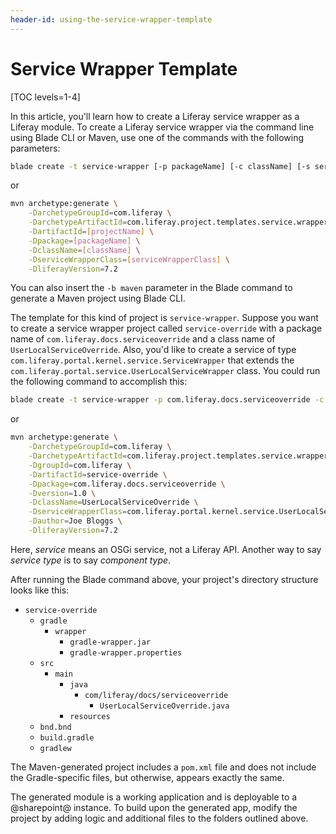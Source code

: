 ```yaml
---
header-id: using-the-service-wrapper-template
---
```


# Service Wrapper Template

[TOC levels=1-4]

In this article, you'll learn how to create a Liferay service wrapper as a
Liferay module. To create a Liferay service wrapper via the command line using
Blade CLI or Maven, use one of the commands with the following parameters:

```bash
blade create -t service-wrapper [-p packageName] [-c className] [-s serviceWrapperClass] projectName
```

or

```bash
mvn archetype:generate \
    -DarchetypeGroupId=com.liferay \
    -DarchetypeArtifactId=com.liferay.project.templates.service.wrapper \
    -DartifactId=[projectName] \
    -Dpackage=[packageName] \
    -DclassName=[className] \
    -DserviceWrapperClass=[serviceWrapperClass] \
    -DliferayVersion=7.2
```

You can also insert the `-b maven` parameter in the Blade command to generate a
Maven project using Blade CLI.

The template for this kind of project is `service-wrapper`. Suppose you want to
create a service wrapper project called `service-override` with a package name of
`com.liferay.docs.serviceoverride` and a class name of
`UserLocalServiceOverride`. Also, you'd like to create a service of type
`com.liferay.portal.kernel.service.ServiceWrapper` that extends the
`com.liferay.portal.service.UserLocalServiceWrapper` class. You could run the
following command to accomplish this:

```bash
blade create -t service-wrapper -p com.liferay.docs.serviceoverride -c UserLocalServiceOverride -s com.liferay.portal.kernel.service.UserLocalServiceWrapper service-override
```

or

```bash
mvn archetype:generate \
    -DarchetypeGroupId=com.liferay \
    -DarchetypeArtifactId=com.liferay.project.templates.service.wrapper \
    -DgroupId=com.liferay \
    -DartifactId=service-override \
    -Dpackage=com.liferay.docs.serviceoverride \
    -Dversion=1.0 \
    -DclassName=UserLocalServiceOverride \
    -DserviceWrapperClass=com.liferay.portal.kernel.service.UserLocalServiceWrapper \
    -Dauthor=Joe Bloggs \
    -DliferayVersion=7.2
```

Here, *service* means an OSGi service, not a Liferay API. Another way to say
*service type* is to say *component type*.

After running the Blade command above, your project's directory structure looks
like this:

- `service-override`
    - `gradle`
        - `wrapper`
            - `gradle-wrapper.jar`
            - `gradle-wrapper.properties`
    - `src`
        - `main`
            - `java`
                - `com/liferay/docs/serviceoverride`
                    - `UserLocalServiceOverride.java`
            - `resources`
    - `bnd.bnd`
    - `build.gradle`
    - `gradlew`

The Maven-generated project includes a `pom.xml` file and does not include the
Gradle-specific files, but otherwise, appears exactly the same.

The generated module is a working application and is deployable to a @sharepoint@
instance. To build upon the generated app, modify the project by adding logic
and additional files to the folders outlined above.
